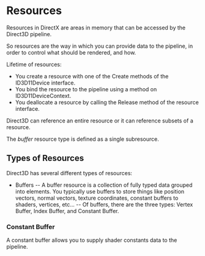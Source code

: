 # Resources

Resources in DirectX are areas in memory that can be accessed by the Direct3D pipeline.

So resources are the way in which you can provide data to the pipeline, in order to control what should be rendered, and how.

Lifetime of resources:
- You create a resource with one of the Create methods of the ID3D11Device interface.
- You bind the resource to the pipeline using a method on ID3D11DeviceContext.
- You deallocate a resource by calling the Release method of the resource interface.

Direct3D can reference an entire resource or it can reference subsets of a resource.

The *buffer* resource type is defined as a single subresource.

## Types of Resources

Direct3D has several different types of resources:
- Buffers
-- A buffer resource is a collection of fully typed data grouped into elements. You typically use buffers to store things like position vectors, normal vectors, texture coordinates, constant buffers to shaders, vertices, etc...
-- Of buffers, there are the three types: Vertex Buffer, Index Buffer, and Constant Buffer.

### Constant Buffer

A constant buffer allows you to supply shader constants data to the pipeline.
